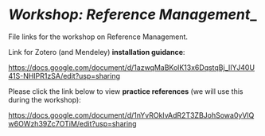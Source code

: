 # _Workshop: Reference Management__

File links for the workshop on Reference Management.

Link for Zotero (and Mendeley) __installation guidance__:

https://docs.google.com/document/d/1azwqMaBKolK13x6DqstqBj_IIYJ40U41S-NHIPR1zSA/edit?usp=sharing

Please click the link below to view __practice references__ (we will use this during the workshop):

https://docs.google.com/document/d/1nYvROkIvAdR2T3ZBJohSowa0yVlQw6OWzh39Zc7OTiM/edit?usp=sharing 
